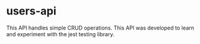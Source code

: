 # users-api
This API handles simple CRUD operations. This API was developed to learn and experiment with the jest testing library.
